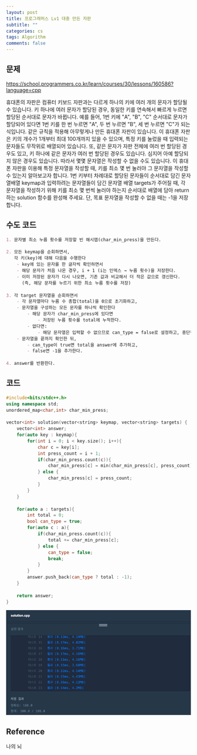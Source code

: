 ```yaml
---
layout: post
title: 프로그래머스 Lv1 대충 만든 자판 
subtitle: ""
categories: cs
tags: Algorithm
comments: false
---
```


## 문제

<https://school.programmers.co.kr/learn/courses/30/lessons/160586?language=cpp>

휴대폰의 자판은 컴퓨터 키보드 자판과는 다르게 하나의 키에 여러 개의 문자가 할당될 수 있습니다. 키 하나에 여러 문자가 할당된 경우, 동일한 키를 연속해서 빠르게 누르면 할당된 순서대로 문자가 바뀝니다.
예를 들어, 1번 키에 "A", "B", "C" 순서대로 문자가 할당되어 있다면 1번 키를 한 번 누르면 "A", 두 번 누르면 "B", 세 번 누르면 "C"가 되는 식입니다.
같은 규칙을 적용해 아무렇게나 만든 휴대폰 자판이 있습니다. 이 휴대폰 자판은 키의 개수가 1개부터 최대 100개까지 있을 수 있으며, 특정 키를 눌렀을 때 입력되는 문자들도 무작위로 배열되어 있습니다. 또, 같은 문자가 자판 전체에 여러 번 할당된 경우도 있고, 키 하나에 같은 문자가 여러 번 할당된 경우도 있습니다. 심지어 아예 할당되지 않은 경우도 있습니다. 따라서 몇몇 문자열은 작성할 수 없을 수도 있습니다.
이 휴대폰 자판을 이용해 특정 문자열을 작성할 때, 키를 최소 몇 번 눌러야 그 문자열을 작성할 수 있는지 알아보고자 합니다.
1번 키부터 차례대로 할당된 문자들이 순서대로 담긴 문자열배열 keymap과 입력하려는 문자열들이 담긴 문자열 배열 targets가 주어질 때, 각 문자열을 작성하기 위해 키를 최소 몇 번씩 눌러야 하는지 순서대로 배열에 담아 return 하는 solution 함수를 완성해 주세요.
단, 목표 문자열을 작성할 수 없을 때는 -1을 저장합니다.

## 수도 코드

```markdown
1. 문자별 최소 누름 횟수를 저장할 빈 해시맵(char_min_press)을 만든다.

2. 모든 keymap을 순회하면서,
   각 키(key)에 대해 다음을 수행한다
    - key에 있는 문자를 한 글자씩 확인하면서
    - 해당 문자가 처음 나온 경우, i + 1 (i는 인덱스 → 누름 횟수)을 저장한다.
    - 이미 저장된 문자가 다시 나오면, 기존 값과 비교해서 더 작은 값으로 갱신한다.
      (즉, 해당 문자를 누르기 위한 최소 누름 횟수를 저장)

3. 각 target 문자열을 순회하면서
    - 각 문자열마다 누름 수 총합(total)을 0으로 초기화하고,
    - 문자열을 구성하는 모든 문자를 하나씩 확인한다
        - 해당 문자가 char_min_press에 있다면
            - 저장된 누름 횟수를 total에 누적한다.
        - 없다면:
            - 해당 문자열은 입력할 수 없으므로 can_type = false로 설정하고, 중단한다.
    - 문자열을 끝까지 확인한 뒤,
        - can_type이 true면 total을 answer에 추가하고,
        - false면 -1을 추가한다.

4. answer를 반환한다.
```

## 코드

```cpp
#include<bits/stdc++.h>
using namespace std;
unordered_map<char,int> char_min_press;

vector<int> solution(vector<string> keymap, vector<string> targets) {
    vector<int> answer;
    for(auto key : keymap){
        for(int i = 0; i < key.size(); i++){
            char c = key[i];
            int press_count = i + 1;
            if(char_min_press.count(c)){
                char_min_press[c] = min(char_min_press[c], press_count);
            } else {
                char_min_press[c] = press_count;
            }
        }
    }

    for(auto a : targets){
        int total = 0;
        bool can_type = true;
        for(auto c : a){
            if(char_min_press.count(c)){
                total += char_min_press[c];
            } else {
                can_type = false;
                break;
            }
        }
        answer.push_back(can_type ? total : -1);
    }

    return answer;
}
```

![img.png](/assets/img/cs/algorithm/img.png)

## Reference

나의 뇌
